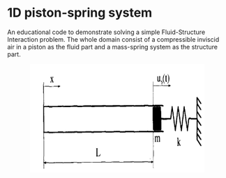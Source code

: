 # 1D piston-spring system

An educational code to demonstrate solving a simple Fluid-Structure Interaction problem. The whole domain consist of a compressible inviscid air in a piston as the fluid part and a mass-spring system as the structure part.

<p align="center">
  <img width="400" height="250" src="./piston_problem.png">
</p>
